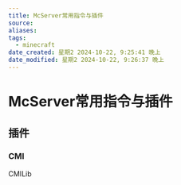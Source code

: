 ```yaml
---
title: McServer常用指令与插件
source: 
aliases: 
tags:
  - minecraft
date_created: 星期2 2024-10-22, 9:25:41 晚上
date_modified: 星期2 2024-10-22, 9:26:37 晚上
---
```



# McServer常用指令与插件

## 插件
### CMI
CMILib
